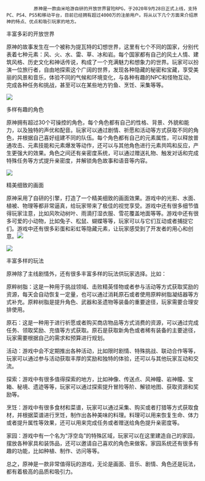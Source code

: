               原神是一款由米哈游自研的开放世界冒险RPG，于2020年9月28日正式上线，支持PC、PS4、PS5和移动平台，目前已经拥有超过4000万的注册用户。将从以下几个方面来介绍原神的特点、优点和吸引玩家的地方。

丰富多彩的开放世界

原神的故事发生在一个被称为提瓦特的幻想世界，这里有七个不同的国家，分别代表着七种元素：风、火、水、雷、草、冰和岩。每个国家都有自己的风土人情、建筑风格、历史文化和神话传说，构成了一个充满魅力和想象力的世界。玩家可以扮演一位旅行者，自由地探索这个广阔的世界，发现各种隐藏的秘密和宝藏，享受美丽的风景和音乐，体验不同的气候和环境变化，与各种有趣的NPC和怪物互动，完成各种任务和挑战，甚至可以在某些地方钓鱼、烹饪、采集等等。

![](https://img1.baidu.com/it/u=2959952135,1177816787&amp;fm=253&amp;fmt=auto&amp;app=138&amp;f=JPEG?w=889&amp;h=500)

多样有趣的角色

原神拥有超过30个可操控的角色，每个角色都有自己的性格、背景、外貌和能力，以及独特的声优和配音。玩家可以通过剧情、祈愿和活动等方式获取不同的角色，并根据自己喜好组建不同的队伍。每个角色都有自己的元素属性，可以释放普通攻击、元素技能和元素爆发等动作，还可以与其他角色进行元素共鸣和反应，产生更强大的效果。角色之间还有亲密度系统，可以通过赠送礼物、触发对话和完成特殊任务等方式提升亲密度，并解锁角色故事和语音等内容。

![](https://img1.baidu.com/it/u=2992942102,3878120182&amp;fm=253&amp;fmt=auto&amp;app=138&amp;f=JPEG?w=923&amp;h=500)

精美细致的画面

原神采用了自研的引擎，打造了一个精美细致的画面效果。游戏中的光影、水面、植被、物理等都非常逼真，给玩家带来了极佳的视觉享受。游戏中还有很多细节值得玩家注意，比如风吹动树叶、雨滴打湿衣服、雪花覆盖地面等等。游戏中还有很多可爱的小动物，比如兔子、松鼠、蝴蝶等等，玩家可以与它们互动或者捕捉它们。游戏中还有很多彩蛋和彩虹等隐藏元素，让玩家感受到了开发者的用心和创意。![](https://pic.rmb.bdstatic.com/bjh/down/ec01f27007165b5b55a305e7b01ea09e.jpeg@wm_2,t_55m+5a625Y+3L+m5sOecvOeci+enkeaKgOW4rg==,fc_ffffff,ff_U2ltSGVp,sz_17,x_11,y_11)

![](https://pic2.zhimg.com/v2-d821dec2659612fa545e37e97f7a1ce0_r.jpg?source=1940ef5c)

丰富多样的玩法

原神除了主线剧情外，还有很多丰富多样的玩法供玩家选择。比如：

原粹树脂：这是一种用于挑战领域、击败精英怪物或者参与活动等方式获取奖励的资源，每天会自动恢复一定量，也可以通过消耗原石或者使用原粹树脂凝结器等方式补充。原粹树脂是提升角色、武器和圣遗物等装备的重要途径，玩家需要合理安排使用。

原石：这是一种用于进行祈愿或者购买商店物品等方式消费的资源，可以通过完成任务、领取奖励、充值等方式获取。原石是获取新角色或者稀有装备的主要途径，玩家需要根据自己的需求和预算进行规划。

活动：游戏中会不定期推出各种活动，比如限时剧情、特殊挑战、联动合作等等，玩家可以通过参与活动获取丰厚的奖励和独特的体验，还可以与其他玩家互动和交流。

探索：游戏中有很多值得探索的地方，比如神像、传送点、风神瞳、岩神瞳、宝箱、秘境、遗迹等等，玩家可以通过探索提升冒险等阶、解锁地图、获取资源和奖励等。

烹饪：游戏中有很多食材和菜谱，玩家可以通过采集、购买或者打猎等方式获取食材，并根据菜谱进行烹饪，制作出各种美味的料理。料理可以用来恢复生命、体力或者提升属性等效果，还可以用来完成任务或者赠送给角色提升亲密度等。

家园：游戏中有一个名为“浮空岛”的特殊区域，玩家可以在这里建造自己的家园，摆放各种家具和装饰品，还可以邀请自己喜欢的角色来做客。家园系统还有很多有趣的功能，比如种植、制作、访问等等。

总之，原神是一款非常值得玩的游戏，无论是画面、音乐、剧情、角色还是玩法，都有着极高的品质和吸引力。
